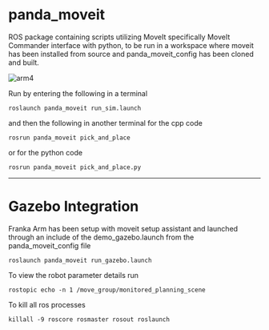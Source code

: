 # panda_moveit
ROS package containing scripts utilizing MoveIt specifically MoveIt Commander interface with python, to be run in a workspace where moveit has been installed from source and panda_moveit_config has been cloned and built.

![arm4](https://user-images.githubusercontent.com/71549279/219283672-5038713b-be5f-4694-a2b1-368e434a1e52.gif)

Run by entering the following in a terminal

```
roslaunch panda_moveit run_sim.launch
```

and then the following in another terminal for the cpp code

```
rosrun panda_moveit pick_and_place
```

or for the python code 

```
rosrun panda_moveit pick_and_place.py
```

---
# Gazebo Integration 

Franka Arm has been setup with moveit setup assistant and launched through an include of the demo_gazebo.launch from the panda_moveit_config file

```
roslaunch panda_moveit run_gazebo.launch
```

To view the robot parameter details run

```
rostopic echo -n 1 /move_group/monitored_planning_scene 
```

To kill all ros processes

```
killall -9 roscore rosmaster rosout roslaunch
```

